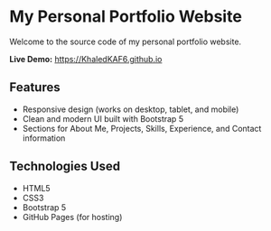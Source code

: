 # My Personal Portfolio Website

Welcome to the source code of my personal portfolio website.

**Live Demo:** https://KhaledKAF6.github.io

## Features

- Responsive design (works on desktop, tablet, and mobile)
- Clean and modern UI built with Bootstrap 5
- Sections for About Me, Projects, Skills, Experience, and Contact information

## Technologies Used

- HTML5
- CSS3
- Bootstrap 5
- GitHub Pages (for hosting)